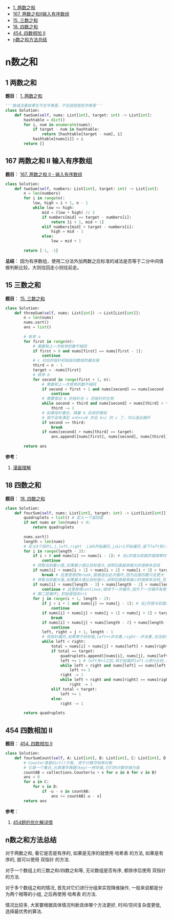 - [1. 两数之和](#1-两数之和)
- [167. 两数之和II输入有序数组](#167-两数之和-II-输入有序数组)
- [15. 三数之和](#15-三数之和)
- [18. 四数之和](#18-四数之和)
- [454. 四数相加 II](#454-四数相加-II)
- [n数之和方法总结](#n数之和方法总结)

# n数之和

## 1 两数之和
**题目**：
<a href="https://leetcode-cn.com/problems/two-sum/" target="_blank">1. 两数之和</a>

```python
'''做减法看结果在不在字典里，不在就把放到字典里'''
class Solution:
    def twoSum(self, nums: List[int], target: int) -> List[int]:
        hashtable = dict()
        for i, num in enumerate(nums):
            if target - num in hashtable:
                return [hashtable[target - num], i]
            hashtable[nums[i]] = i
        return []
```

## 167 两数之和 II 输入有序数组
**题目**：
<a href="https://leetcode-cn.com/problems/two-sum-ii-input-array-is-sorted/" target="_blank">167. 两数之和 II - 输入有序数组</a>

```python
class Solution:
    def twoSum(self, numbers: List[int], target: int) -> List[int]:
        n = len(numbers)
        for i in range(n):
            low, high = i + 1, n - 1
            while low <= high:
                mid = (low + high) // 2
                if numbers[mid] == target - numbers[i]:
                    return [i + 1, mid + 1]
                elif numbers[mid] > target - numbers[i]:
                    high = mid - 1
                else:
                    low = mid + 1
        
        return [-1, -1]
```

**总结**：
因为有序数组，使用二分法外加两数之后标准的减法是否等于二分中间值做判断比较，大则往回走小则往前走。

## 15 三数之和

**题目**：
<a href="https://leetcode-cn.com/problems/3sum/" target="_blank">15. 三数之和</a>

```python
class Solution:
    def threeSum(self, nums: List[int]) -> List[List[int]]:
        n = len(nums)
        nums.sort()
        ans = list()
        
        # 枚举 a
        for first in range(n):
            # 需要和上一次枚举的数不相同
            if first > 0 and nums[first] == nums[first - 1]:
                continue
            # c 对应的指针初始指向数组的最右端
            third = n - 1
            target = -nums[first]
            # 枚举 b
            for second in range(first + 1, n):
                # 需要和上一次枚举的数不相同
                if second > first + 1 and nums[second] == nums[second - 1]:
                    continue
                # 需要保证 b 的指针在 c 的指针的左侧
                while second < third and nums[second] + nums[third] > target:
                    third -= 1
                # 如果指针重合，随着 b 后续的增加
                # 就不会有满足 a+b+c=0 并且 b<c 的 c 了，可以退出循环
                if second == third:
                    break
                if nums[second] + nums[third] == target:
                    ans.append([nums[first], nums[second], nums[third]])
        
        return ans
```

**参考**：  
1. <a href="https://leetcode-cn.com/problems/3sum/solution/man-hua-jue-bu-wu-ren-zi-di-xiang-kuai-su-kan-dong/" target="_blank">漫画理解</a>

## 18 四数之和

**题目**：
<a href="https://leetcode-cn.com/problems/4sum/" target="_blank">18. 四数之和
</a>

```python
class Solution:
    def fourSum(self, nums: List[int], target: int) -> List[List[int]]:
        quadruplets = list() # 定义一个返回值
        if not nums or len(nums) < 4:
            return quadruplets
        
        nums.sort()
        length = len(nums)
        # 定义4个指针i,j,left,right  i从0开始遍历,j从i+1开始遍历,留下left和right作为双指针
        for i in range(length - 3):
            if i > 0 and nums[i] == nums[i - 1]: # 当i的值与前面的值相等时忽略
                continue
            # 获取当前最小值,如果最小值比目标值大,说明后面越来越大的值根本没戏
            if nums[i] + nums[i + 1] + nums[i + 2] + nums[i + 3] > target:
                break # 这里使用的break,直接退出此次循环,因为后面的数只会更大
            # 获取当前最大值,如果最大值比目标值小,说明后面越来越小的值根本没戏,忽略
            if nums[i] + nums[length - 3] + nums[length - 2] + nums[length - 1] < target:
                continue # 这里使用continue,继续下一次循环,因为下一次循环有更大的数
            # 第二层循环j,初始值指向i+1
            for j in range(i + 1, length - 2):
                if j > i + 1 and nums[j] == nums[j - 1]: # 当j的值与前面的值相等时忽略
                    continue
                if nums[i] + nums[j] + nums[j + 1] + nums[j + 2] > target:
                    break
                if nums[i] + nums[j] + nums[length - 2] + nums[length - 1] < target:
                    continue
                left, right = j + 1, length - 1
                # 双指针遍历,如果等于目标值,left++并去重,right--并去重,当当前和大于目标值时right--,当当前和小于目标值时left++
                while left < right:
                    total = nums[i] + nums[j] + nums[left] + nums[right]
                    if total == target:
                        quadruplets.append([nums[i], nums[j], nums[left], nums[right]])
                        left += 1 # left先+1之后,和它前面的left-1进行比较,若后+1,则和它后面的left+1进行比较
                        while left < right and nums[left] == nums[left - 1]:
                            left += 1
                        right -= 1
                        while left < right and nums[right] == nums[right + 1]:
                            right -= 1   
                    elif total < target:
                        left += 1
                    else:
                        right -= 1
        
        return quadruplets
```

## 454 四数相加 II

**题目**：
<a href="https://leetcode-cn.com/problems/4sum-ii/" target="_blank">454. 四数相加 II
</a>

```python
class Solution:
    def fourSumCount(self, A: List[int], B: List[int], C: List[int], D: List[int]) -> int:
        # Counter类是dict()子类, 用于计数可哈希对象
        # 它是一个集合,元素像字典键(key)一样存储,它们的计数存储为值
        countAB = collections.Counter(u + v for u in A for v in B)
        ans = 0
        for u in C:
            for v in D:
                if -u - v in countAB:
                    ans += countAB[-u - v]
        return ans
```

**参考**：  
1. <a href="https://leetcode-cn.com/problems/4sum-ii/solution/si-wei-dao-tu-zheng-li-xiang-jie-counter-nw0f/" target="_blank">454题的优化解详情
</a>

## n数之和方法总结
对于两数之和, 看它是否是有序的, 如果是无序的就使用 哈希表 的方法, 如果是有序的, 就可以使用 双指针 的方法.

对于一个数组上的三数之和/四数之和等, 无论数组是否有序, 都排序后使用 双指针 的方法.

对于多个数组之和的情况, 首先对它们进行分组来实现降维操作, 一般来说都是分为两个相等的小组, 之后再使用 哈希表 的方法.

情况比较多, 大家要根据具体情况判断具体哪个方法更好, 时间/空间复杂度更低, 选择最优秀的算法.
